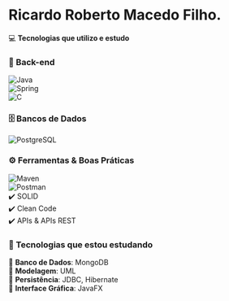 # Ricardo Roberto Macedo Filho.

💻 **Tecnologias que utilizo e estudo**  

### 🔧 Back-end  
![Java](https://img.shields.io/badge/Java-ED8B00?style=for-the-badge&logo=java&logoColor=white)  
![Spring](https://img.shields.io/badge/Spring-6DB33F?style=for-the-badge&logo=spring&logoColor=white)  
![C](https://img.shields.io/badge/C-00599C?style=for-the-badge&logo=c&logoColor=white)  

### 🗄️ Bancos de Dados  
![PostgreSQL](https://img.shields.io/badge/PostgreSQL-316192?style=for-the-badge&logo=postgresql&logoColor=white)  

### ⚙️ Ferramentas & Boas Práticas  
![Maven](https://img.shields.io/badge/Maven-C71A36?style=for-the-badge&logo=apache-maven&logoColor=white)  
![Postman](https://img.shields.io/badge/Postman-FF6C37?style=for-the-badge&logo=postman&logoColor=white)  
✔️ SOLID  
✔️ Clean Code  
✔️ APIs & APIs REST  

### 📖 Tecnologias que estou estudando  
📌 **Banco de Dados**: MongoDB  
📌 **Modelagem**: UML  
📌 **Persistência**: JDBC, Hibernate  
📌 **Interface Gráfica**: JavaFX  
